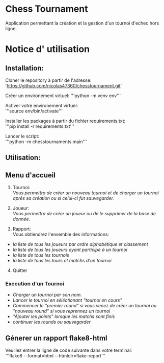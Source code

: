 # Chess Tournament

Application permettant la création et la gestion d'un tournoi d'echec hors ligne.
# Notice d' utilisation
## Installation:
Cloner le repository à partir de l'adresse:
'https://github.com/nicolas47360/chesstournament.git'

Créer un environement virtuel:
'''python -m venv env'''

Activer votre environement virtuel:<br>
'''source env/bin/activate'''

Installer les packages à partir du fichier requirements.txt:<br>
'''pip install -r requirements.txt'''

Lancer le script:<br>
'''python -m chesstournaments.main'''

## Utilisation:
## Menu d'accueil
1. Tournoi:<br>
    *Vous permettra de créer un nouveau tournoi et de charger un tournoi après sa création ou si celui-ci fut sauvegarder.*


2. Joueur:<br>
    *Vous permettra de créer un joueur ou de le supprimer de la base de donnée.*


3. Rapport:<br>
Vous obtiendrez l'ensemble des informations:
- *la liste de tous les joueurs par ordre alphabétique et classement*
- *la liste de tous les joueurs ayant participé à un tournoi*
- *la liste de tous les tournois*
- *la liste de tous les tours et matchs d'un tournoi*
4. Quitter

### Execution d'un Tournoi
- *Charger un tournoi par son nom.*
- *Lancer le tournoi en séléctionant "tournoi en cours"*
- *Commencer le "premier round" si vous venez de créer un tournoi ou "nouveau round" si vous reprennez un tournoi*
- *"Ajouter les points" lorsque les matchs sont finis*
- *continuer les rounds ou sauvegarder*

## Génerer un rapport flake8-html
Veuillez entrer la ligne de code suivante dans votre terminal:<br>
'''flake8 --format=html --htmldir=flake-report'''

 




